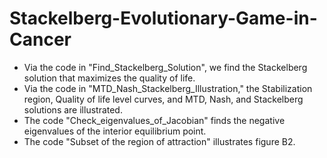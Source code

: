 # Stackelberg-Evolutionary-Game-in-Cancer
- Via the code in "Find_Stackelberg_Solution", we find the Stackelberg solution that maximizes the quality of life.
- Via the code in "MTD_Nash_Stackelberg_Illustration," the Stabilization region, Quality of life level curves, and MTD, Nash, and Stackelberg solutions are illustrated.
- The code "Check_eigenvalues_of_Jacobian" finds the negative eigenvalues of the interior equilibrium point.
- The code "Subset of the region of attraction" illustrates figure B2.
